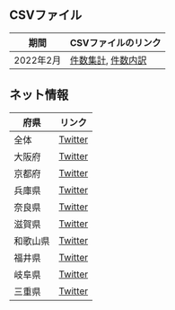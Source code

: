 ## CSVファイル

期間|CSVファイルのリンク
--|--
2022年2月|[件数集計](https://raw.githubusercontent.com/tanaka0079/stats/main/2022_2_num.csv), [件数内訳](https://raw.githubusercontent.com/tanaka0079/stats/main/2022_2_detail.csv)

## ネット情報


府県|リンク
--|--
全体|[Twitter](https://twitter.com/search?q=%E9%96%A2%E8%A5%BF%E9%9B%BB%E5%8A%9B%20%E5%81%9C%E9%9B%BB&src=typed_query&f=live)
大阪府|[Twitter](https://twitter.com/search?q=%E5%A4%A7%E9%98%AA%20%E5%81%9C%E9%9B%BB&src=typed_query&f=live)
京都府|[Twitter](https://twitter.com/search?q=%E4%BA%AC%E9%83%BD%20%E5%81%9C%E9%9B%BB&src=typed_query&f=live)
兵庫県|[Twitter](https://twitter.com/search?q=%E5%85%B5%E5%BA%AB%20%E5%81%9C%E9%9B%BB&src=typed_query&f=live)
奈良県|[Twitter](https://twitter.com/search?q=%E5%A5%88%E8%89%AF%20%E5%81%9C%E9%9B%BB&src=typed_query&f=live)
滋賀県|[Twitter](https://twitter.com/search?q=%E6%BB%8B%E8%B3%80%20%E5%81%9C%E9%9B%BB&src=typed_query&f=live)
和歌山県|[Twitter](https://twitter.com/search?q=%E5%92%8C%E6%AD%8C%E5%B1%B1%20%E5%81%9C%E9%9B%BB&src=typed_query&f=live)
福井県|[Twitter](https://twitter.com/search?q=%E7%A6%8F%E4%BA%95%20%E5%81%9C%E9%9B%BB&src=typed_query&f=live)
岐阜県|[Twitter](https://twitter.com/search?q=%E5%B2%90%E9%98%9C%20%E5%81%9C%E9%9B%BB&src=typed_query&f=live)
三重県|[Twitter](https://twitter.com/search?q=%E4%B8%89%E9%87%8D%20%E5%81%9C%E9%9B%BB&src=typed_query&f=live)

